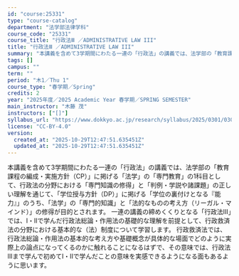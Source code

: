 ```yaml
---
id: "course:25331"
type: "course-catalog"
department: "法学部法律学科"
course_code: "25331"
course_title: "行政法Ⅲ ／ADMINISTRATIVE LAW III"
title: "行政法Ⅲ ／ADMINISTRATIVE LAW III"
summary: "本講義を含めて3学期間にわたる一連の「行政法」の講義では、法学部の「教育課程の編成・実施方針（CP）」に掲げる「法学」の「専門教育」の1科目として、行政法の分野における「専門知識の修得」と「判例・学説や諸課題」の正しい理解を通じて、「学位授…"
tags: []
campus: ""
term: ""
period: "木1／Thu 1"
course_type: "春学期／Spring"
credits: 2
year: "2025年度／2025 Academic Year 春学期／SPRING SEMESTER"
main_instructor: "木藤 茂"
instructors: ["[]"]
syllabus_url: "https://www.dokkyo.ac.jp/research/syllabus/2025/0301/0301_25331_ja_JP.html"
license: "CC-BY-4.0"
version:
  created_at: "2025-10-29T12:47:51.635451Z"
  updated_at: "2025-10-29T12:47:51.635451Z"
---
```

本講義を含めて3学期間にわたる一連の「行政法」の講義では、法学部の「教育課程の編成・実施方針（CP）」に掲げる「法学」の「専門教育」の1科目として、行政法の分野における「専門知識の修得」と「判例・学説や諸課題」の正しい理解を通じて、「学位授与方針（DP）」に掲げる「学位の裏付けとなる『能力』」のうち、「法学」の「専門的知識」と「法的なものの考え方（リーガル・マインド）」の修得が目的とされます。 一連の講義の締めくくりとなる「行政法Ⅲ」では、Ⅰ・Ⅱで学んだ行政法総論・作用法の基礎的な理解を前提として、行政救済法の分野における基本的な（法）制度について学習します。 行政救済法では、行政法総論・作用法の基本的な考え方や基礎概念が具体的な場面でどのように実際上の論点になってくるのかに触れることになるはずで、その意味では、行政法Ⅲまで学んで初めてⅠ・Ⅱで学んだことの意味を実感できるようになる面もあるように思います。
